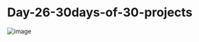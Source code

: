 # Day-26-30days-of-30-projects

![image](https://github.com/user-attachments/assets/c83b3fda-72c1-41d7-8577-28b4c0c98ca8)
